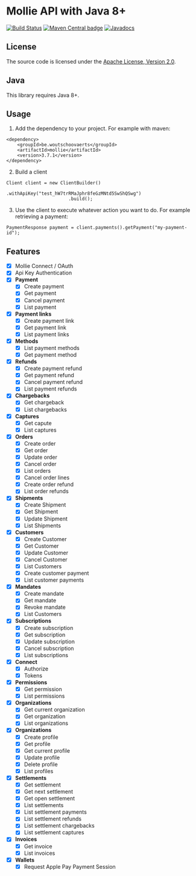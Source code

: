# Mollie API with Java 8+

[![Build Status](https://travis-ci.org/zwaldeck/mollie.svg?branch=master)](https://travis-ci.org/zwaldeck/mollie)  [![Maven Central badge](https://maven-badges.herokuapp.com/maven-central/be.woutschoovaerts/mollie/badge.svg)](https://search.maven.org/artifact/be.woutschoovaerts/mollie) [![Javadocs](https://www.javadoc.io/badge/be.woutschoovaerts/mollie.svg?color=red)](https://www.javadoc.io/doc/be.woutschoovaerts/mollie)


## License

The source code is licensed under the [Apache License, Version 2.0](http://www.apache.org/licenses/LICENSE-2.0).

## Java

This library requires Java 8+.

## Usage

1. Add the dependency to your project. For example with maven:
```
<dependency>
    <groupId>be.woutschoovaerts</groupId>
    <artifactId>mollie</artifactId>
    <version>3.7.1</version>
</dependency>
```

2. Build a client
```
Client client = new ClientBuilder()
                       .withApiKey("test_hW7trRMaJphr8feGzMNtd5SwShQSwg")
                       .build();
```

3. Use the client to execute whatever action you want to do. For example retrieving a payment:
```
PaymentResponse payment = client.payments().getPayment("my-payment-id");
```

## Features

- [X] Mollie Connect / OAuth
- [X] Api Key Authentication
- [X] **Payment**
    - [X] Create payment
    - [X] Get payment
    - [X] Cancel payment
    - [X] List payment

- [X] **Payment links**
    - [X] Create payment link
    - [X] Get payment link
    - [X] List payment links

- [X] **Methods**
    - [X] List payment methods
    - [X] Get payment method

- [X] **Refunds**
    - [X] Create payment refund
    - [X] Get payment refund
    - [X] Cancel payment refund
    - [X] List payment refunds

- [X] **Chargebacks**
    - [X] Get chargeback
    - [X] List chargebacks

- [X] **Captures**
    - [X] Get capute
    - [X] List captures

- [X] **Orders**
    - [X] Create order
    - [X] Get order
    - [X] Update order
    - [X] Cancel order
    - [X] List orders
    - [X] Cancel order lines
    - [X] Create order refund
    - [X] List order refunds

- [X] **Shipments**
    - [X] Create Shipment
    - [X] Get Shipment
    - [X] Update Shipment
    - [X] List Shipments

- [X] **Customers**
    - [X] Create Customer
    - [X] Get Customer
    - [X] Update Customer
    - [X] Cancel Customer
    - [X] List Customers
    - [X] Create customer payment
    - [X] List customer payments

- [X] **Mandates**
    - [X] Create mandate
    - [X] Get mandate
    - [X] Revoke mandate
    - [X] List Customers

- [X] **Subscriptions**
    - [X] Create subscription
    - [X] Get subscription
    - [X] Update subscription
    - [X] Cancel subscription
    - [X] List subscriptions

- [X] **Connect**
    - [X] Authorize
    - [X] Tokens

- [X] **Permissions**
    - [X] Get permission
    - [X] List permissions

- [X] **Organizations**
    - [X] Get current organization
    - [X] Get organization
    - [X] List organizations

- [X] **Organizations**
    - [X] Create profile
    - [X] Get profile
    - [X] Get current profile
    - [X] Update profile
    - [X] Delete profile
    - [X] List profiles

- [X] **Settlements**
    - [X] Get settlement
    - [X] Get next settlement
    - [X] Get open settlement
    - [X] List settlements
    - [X] List settlement payments
    - [X] List settlement refunds
    - [X] List settlement chargebacks
    - [X] List settlement captures

- [X] **Invoices**
    - [X] Get invoice
    - [X] List invoices

- [X] **Wallets**
    - [X] Request Apple Pay Payment Session
